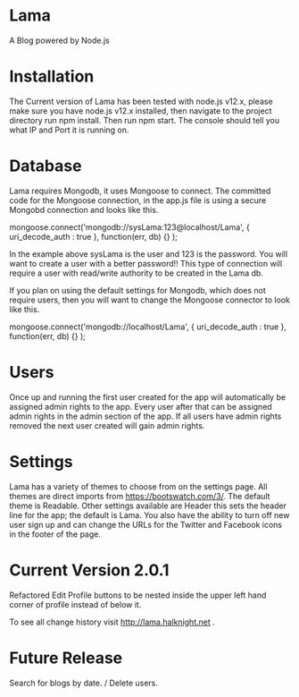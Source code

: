 # Lama

A Blog powered by Node.js

# Installation

The Current version of Lama has been tested with node.js v12.x, please make sure you have node.js v12.x installed,
then navigate to the project directory run npm install. Then run npm start. The console should tell you what IP and Port it is running on.

# Database

Lama requires Mongodb, it uses Mongoose to connect.
The committed code for the Mongoose connection, in the app.js file is using a secure Mongobd connection and looks like this.

mongoose.connect('mongodb://sysLama:123@localhost/Lama', {
uri_decode_auth : true
}, function(err, db) {}
);

In the example above sysLama is the user and 123 is the password. You will want to create a user with a better password!!
This type of connection will require a user with read/write authority to be created in the Lama db.

If you plan on using the default settings for Mongodb, which does not require users, then you will want to change the Mongoose connector to look like this.

mongoose.connect('mongodb://localhost/Lama', {
uri_decode_auth : true
}, function(err, db) {}
);

# Users

Once up and running the first user created for the app will automatically be assigned admin rights to the app. Every user after that can be assigned admin rights in the admin section of the app. If all users have admin rights removed the next user created will gain admin rights.

# Settings

Lama has a variety of themes to choose from on the settings page. All themes are direct imports from https://bootswatch.com/3/. The default theme is Readable. Other settings available are Header this sets the header line for the app; the default is Lama. You also have the ability to turn off new user sign up and can change the URLs for the Twitter and Facebook icons in the footer of the page.

# Current Version 2.0.1

Refactored Edit Profile buttons to be nested inside the upper left hand corner of profile instead of below it.

To see all change history visit http://lama.halknight.net .
# Future Release

Search for blogs by date. / Delete users.
